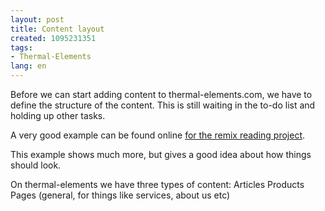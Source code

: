 ```yaml
---
layout: post
title: Content layout
created: 1095231351
tags:
- Thermal-Elements
lang: en
---
```

Before we can start adding content to thermal-elements.com, we have to define the structure of the content. This is still waiting in the to-do list and holding up other tasks.

A very good example can be found online <a href="http://www.remixreading.org/rfc/pages.html">for the remix reading project</a>.

This example shows much more, but gives a good idea about how things should look.

On thermal-elements we have three types of content: 
Articles
Products
Pages (general, for things like services, about us etc)
